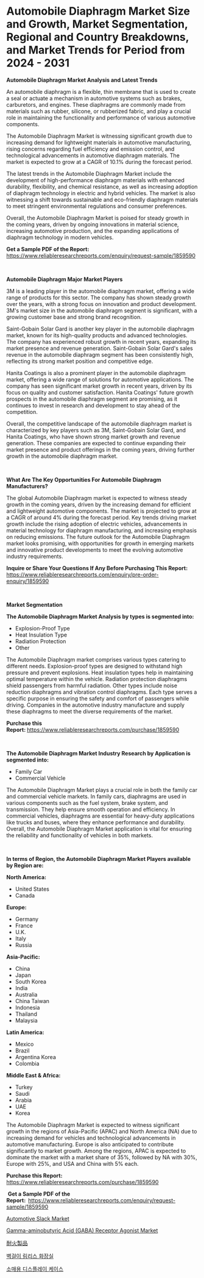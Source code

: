 <p><h1>Automobile Diaphragm Market Size and Growth, Market Segmentation, Regional and Country Breakdowns, and Market Trends for Period from 2024 -  2031</h1></p><p><strong>Automobile Diaphragm Market Analysis and Latest Trends</strong></p>
<p><p>An automobile diaphragm is a flexible, thin membrane that is used to create a seal or actuate a mechanism in automotive systems such as brakes, carburetors, and engines. These diaphragms are commonly made from materials such as rubber, silicone, or rubberized fabric, and play a crucial role in maintaining the functionality and performance of various automotive components.</p><p>The Automobile Diaphragm Market is witnessing significant growth due to increasing demand for lightweight materials in automotive manufacturing, rising concerns regarding fuel efficiency and emission control, and technological advancements in automotive diaphragm materials. The market is expected to grow at a CAGR of 10.1% during the forecast period.</p><p>The latest trends in the Automobile Diaphragm Market include the development of high-performance diaphragm materials with enhanced durability, flexibility, and chemical resistance, as well as increasing adoption of diaphragm technology in electric and hybrid vehicles. The market is also witnessing a shift towards sustainable and eco-friendly diaphragm materials to meet stringent environmental regulations and consumer preferences.</p><p>Overall, the Automobile Diaphragm Market is poised for steady growth in the coming years, driven by ongoing innovations in material science, increasing automotive production, and the expanding applications of diaphragm technology in modern vehicles.</p></p>
<p><strong>Get a Sample PDF of the Report:&nbsp;</strong> <a href="https://www.reliableresearchreports.com/enquiry/request-sample/1859590">https://www.reliableresearchreports.com/enquiry/request-sample/1859590</a></p>
<p>&nbsp;</p>
<p><strong>Automobile Diaphragm Major Market Players</strong></p>
<p><p>3M is a leading player in the automobile diaphragm market, offering a wide range of products for this sector. The company has shown steady growth over the years, with a strong focus on innovation and product development. 3M's market size in the automobile diaphragm segment is significant, with a growing customer base and strong brand recognition.</p><p>Saint-Gobain Solar Gard is another key player in the automobile diaphragm market, known for its high-quality products and advanced technologies. The company has experienced robust growth in recent years, expanding its market presence and revenue generation. Saint-Gobain Solar Gard's sales revenue in the automobile diaphragm segment has been consistently high, reflecting its strong market position and competitive edge.</p><p>Hanita Coatings is also a prominent player in the automobile diaphragm market, offering a wide range of solutions for automotive applications. The company has seen significant market growth in recent years, driven by its focus on quality and customer satisfaction. Hanita Coatings' future growth prospects in the automobile diaphragm segment are promising, as it continues to invest in research and development to stay ahead of the competition.</p><p>Overall, the competitive landscape of the automobile diaphragm market is characterized by key players such as 3M, Saint-Gobain Solar Gard, and Hanita Coatings, who have shown strong market growth and revenue generation. These companies are expected to continue expanding their market presence and product offerings in the coming years, driving further growth in the automobile diaphragm market.</p></p>
<p>&nbsp;</p>
<p><strong>What Are The Key Opportunities For Automobile Diaphragm Manufacturers?</strong></p>
<p><p>The global Automobile Diaphragm market is expected to witness steady growth in the coming years, driven by the increasing demand for efficient and lightweight automotive components. The market is projected to grow at a CAGR of around 4% during the forecast period. Key trends driving market growth include the rising adoption of electric vehicles, advancements in material technology for diaphragm manufacturing, and increasing emphasis on reducing emissions. The future outlook for the Automobile Diaphragm market looks promising, with opportunities for growth in emerging markets and innovative product developments to meet the evolving automotive industry requirements.</p></p>
<p><strong>Inquire or Share Your Questions If Any Before Purchasing This Report:</strong> <a href="https://www.reliableresearchreports.com/enquiry/pre-order-enquiry/1859590">https://www.reliableresearchreports.com/enquiry/pre-order-enquiry/1859590</a></p>
<p>&nbsp;</p>
<p><strong>Market Segmentation</strong></p>
<p><strong>The Automobile Diaphragm Market Analysis by types is segmented into:</strong></p>
<p><ul><li>Explosion-Proof Type</li><li>Heat Insulation Type</li><li>Radiation Protection</li><li>Other</li></ul></p>
<p><p>The Automobile Diaphragm market comprises various types catering to different needs. Explosion-proof types are designed to withstand high pressure and prevent explosions. Heat insulation types help in maintaining optimal temperature within the vehicle. Radiation protection diaphragms shield passengers from harmful radiation. Other types include noise reduction diaphragms and vibration control diaphragms. Each type serves a specific purpose in ensuring the safety and comfort of passengers while driving. Companies in the automotive industry manufacture and supply these diaphragms to meet the diverse requirements of the market.</p></p>
<p><strong>Purchase this Report:&nbsp;</strong><a href="https://www.reliableresearchreports.com/purchase/1859590">https://www.reliableresearchreports.com/purchase/1859590</a></p>
<p>&nbsp;</p>
<p><strong>The Automobile Diaphragm Market Industry Research by Application is segmented into:</strong></p>
<p><ul><li>Family Car</li><li>Commercial Vehicle</li></ul></p>
<p><p>The Automobile Diaphragm Market plays a crucial role in both the family car and commercial vehicle markets. In family cars, diaphragms are used in various components such as the fuel system, brake system, and transmission. They help ensure smooth operation and efficiency. In commercial vehicles, diaphragms are essential for heavy-duty applications like trucks and buses, where they enhance performance and durability. Overall, the Automobile Diaphragm Market application is vital for ensuring the reliability and functionality of vehicles in both markets.</p></p>
<p>&nbsp;</p>
<p><strong>In terms of Region, the Automobile Diaphragm Market Players available by Region are:</strong></p>
<p>
    <p> <strong> North America: </strong>
        <ul>
            <li>United States</li>
            <li>Canada</li>
        </ul>
        </p> 
    <p> <strong> Europe: </strong>
        <ul>
            <li>Germany</li>
            <li>France</li>
            <li>U.K.</li>
            <li>Italy</li>
            <li>Russia</li>
        </ul>
        </p> 
    <p> <strong> Asia-Pacific: </strong>
        <ul>
            <li>China</li>
            <li>Japan</li>
            <li>South Korea</li>
            <li>India</li>
            <li>Australia</li>
            <li>China Taiwan</li>
            <li>Indonesia</li>
            <li>Thailand</li>
            <li>Malaysia</li>
        </ul>
        </p> 
    <p> <strong> Latin America: </strong>
        <ul>
            <li>Mexico</li>
            <li>Brazil</li>
            <li>Argentina Korea</li>
            <li>Colombia</li>
        </ul>
        </p> 
    <p> <strong> Middle East & Africa: </strong>
        <ul>
            <li>Turkey</li>
            <li>Saudi</li>
            <li>Arabia</li>
            <li>UAE</li>
            <li>Korea</li>
        </ul>
    </p>
    </p>
<p><p>The Automobile Diaphragm Market is expected to witness significant growth in the regions of Asia-Pacific (APAC) and North America (NA) due to increasing demand for vehicles and technological advancements in automotive manufacturing. Europe is also anticipated to contribute significantly to market growth. Among the regions, APAC is expected to dominate the market with a market share of 35%, followed by NA with 30%, Europe with 25%, and USA and China with 5% each.</p></p>
<p><strong>Purchase this Report: </strong><a href="https://www.reliableresearchreports.com/purchase/1859590">https://www.reliableresearchreports.com/purchase/1859590</a></p>
<p>&nbsp;<strong>Get a Sample PDF of the Report:&nbsp;&nbsp;</strong><a href="https://www.reliableresearchreports.com/enquiry/request-sample/1859590">https://www.reliableresearchreports.com/enquiry/request-sample/1859590</a></p>
<p><strong></strong></p>
<p><p><a href="https://github.com/jj19131/Market-Research-Report-List-1/blob/main/automotive-slack-market.md">Automotive Slack Market</a></p><p><a href="https://view.publitas.com/reportprime-1/gamma-aminobutyric-acid-gaba-receptor-agonist-market-furnish-information-about-market-size-market-share-market-dynamics-and-projections-spanning-from-2023-to-2030/">Gamma-aminobutyric Acid (GABA) Receptor Agonist Market</a></p><p><a href="https://medium.com/@andmartmello/%E8%80%90%E7%81%AB%E8%A3%BD%E5%93%81%E5%B8%82%E5%A0%B4%E3%81%AE%E3%83%88%E3%83%AC%E3%83%B3%E3%83%89%E3%81%A8%E5%B8%82%E5%A0%B4%E5%88%86%E6%9E%90%E3%81%AF-2024%E5%B9%B4%E3%81%8B%E3%82%892031%E5%B9%B4%E3%81%BE%E3%81%A7%E3%81%AE%E6%9C%9F%E9%96%93%E3%81%AB%E4%BA%88%E6%B8%AC%E3%81%95%E3%82%8C%E3%81%A6%E3%81%84%E3%81%BE%E3%81%99-0c7ad7c28017">耐火製品</a></p><p><a href="https://medium.com/@gamblestampleyjenny50m5sl6/%EB%B2%BD%EC%97%90-%EB%B6%99%EC%9D%B4%EB%8A%94-%EB%A6%BC%EB%A6%AC%EC%8A%A4-%ED%99%94%EC%9E%A5%EC%8B%A4-%EC%8B%9C%EC%9E%A5-%EC%8B%9C%EC%9E%A5-%EC%A0%90%EC%9C%A0%EC%9C%A8-%EC%8B%9C%EC%9E%A5-%EB%8F%99%ED%96%A5-%EB%B0%8F-%EB%AF%B8%EB%9E%98-%EC%84%B1%EC%9E%A5-%ED%83%90%EC%83%89-fc9b355a917d">벽걸이 림리스 화장실</a></p><p><a href="https://medium.com/@gamblestampleyjenny50m5sl6/%EC%86%8C%EB%A7%A4-%EC%A7%84%EC%97%B4%EC%9E%A5-%EC%8B%9C%EC%9E%A5-%EC%84%B1%EA%B3%B5%EC%A0%81%EC%9D%B8-%EB%B9%84%EC%A6%88%EB%8B%88%EC%8A%A4-%EC%A0%84%EB%9E%B5%EC%9D%98-%EC%97%B4%EC%87%A0-2031%EB%85%84%EA%B9%8C%EC%A7%80-%EC%98%88%EC%B8%A1-a854d0ed462e">소매용 디스플레이 케이스</a></p></p>